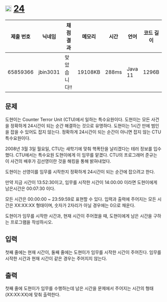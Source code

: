 # <img width="20px"  src="https://d2gd6pc034wcta.cloudfront.net/tier/4.svg" class="solvedac-tier"> [24](https://www.acmicpc.net/problem/1408) 

| 제출 번호 | 닉네임 | 채점 결과 | 메모리 | 시간 | 언어 | 코드 길이 |
|---|---|---|---|---|---|---|
|65859366|jbin3031|맞았습니다!! |19108KB|288ms|Java 11|1296B|

## 문제
<p>도현이는 Counter Terror Unit (CTU)에서 일하는 특수요원이다. 도현이는 모든 사건을 정확하게 24시간이 되는 순간 해결하는 것으로 유명하다. 도현이는 1시간 만에 범인을 잡을 수 있어도 잡지 않는다. 정확하게 24시간이 되는 순간이 아니면 잡지 않는 CTU 특수요원이다.</p>

<p>2008년 3월 3일 월요일, CTU는 새학기에 맞춰 핵폭탄을 날리겠다는 테러 정보를 입수했다. CTU에서는 특수요원 도현이에게 이 임무를 맡겼다. CTU의 프로그래머 준규는 이 사건의 배후가 김선영이란 것을 해킹을 통해 밝혀내었다.</p>

<p>도현이는 선영이를 임무를 시작한지 정확하게 24시간이 되는 순간에 잡으려고 한다.</p>

<p>만약 지금 시간이 13:52:30이고, 임무를 시작한 시간이 14:00:00 이라면 도현이에게 남은시간은 00:07:30 이다.</p>

<p>모든 시간은 00:00:00 ~ 23:59:59로 표현할 수 있다. 입력과 출력에 주어지는 모든 시간은 XX:XX:XX 형태이며, 숫자가 2자리가 아닐 경우에는 0으로 채운다.</p>

<p>도현이가 임무를 시작한 시간과, 현재 시간이 주어졌을 때, 도현이에게 남은 시간을 구하는 프로그램을 작성하시오.</p>

## 입력
<p>첫째 줄에는 현재 시간이, 둘째 줄에는 도현이가 임무를 시작한 시간이 주어진다. 임무를 시작한 시간과 현재 시간이 같은 경우는 주어지지 않는다.</p>

## 출력
<p>첫째 줄에 도현이가 임무를 수행하는데 남은 시간을 문제에서 주어지는 시간의 형태 (XX:XX:XX)에 맞춰 출력한다.</p>

